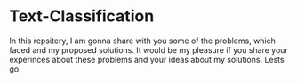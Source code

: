 # Text-Classification
In this repsitery, I am gonna share with you some of the problems, which faced and my proposed solutions. 
It would be my pleasure if you share your experinces about these problems and your ideas about my solutions.
Lests go.

